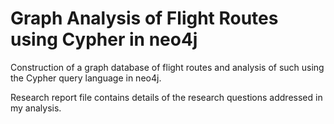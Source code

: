 # Graph Analysis of Flight Routes using Cypher in neo4j

Construction of a graph database of flight routes and analysis of such using the Cypher query language in neo4j.

Research report file contains details of the research questions addressed in my analysis.
